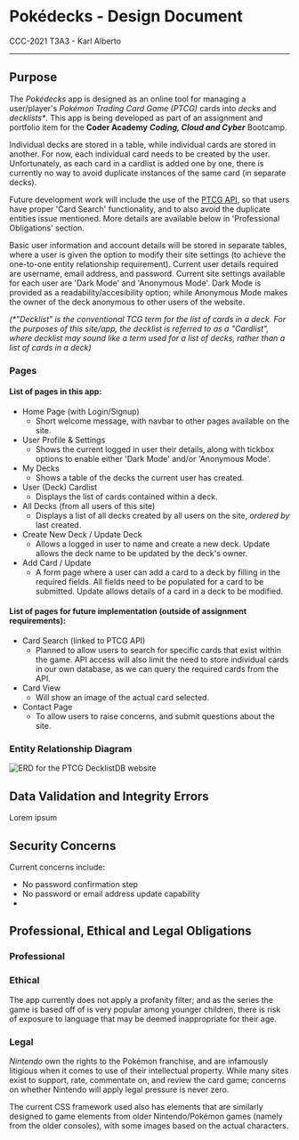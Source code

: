 # Pok&eacute;decks - Design Document

CCC-2021 T3A3 - Karl Alberto

---

## Purpose

The _Pok&eacute;decks_ app is designed as an online tool for managing a user/player's _Pokémon Trading Card Game (PTCG)_ cards into _decks_ and _decklists*_. This app is being developed as part of an assignment and portfolio item for the **Coder Academy** ___Coding, Cloud and Cyber___ Bootcamp.

Individual decks are stored in a table, while individual cards are stored in another. For now, each individual card needs to be created by the user. Unfortunately, as each card in a cardlist is added one by one, there is currently no way to avoid duplicate instances of the same card (in separate decks).

Future development work will include the use of the [PTCG API](https://dev.pokemontcg.io/), so that users have proper 'Card Search' functionality, and to also avoid the duplicate entities issue mentioned. More details are available below in 'Professional Obligations' section.

Basic user information and account details will be stored in separate tables, where a user is given the option to modify their site settings (to achieve the one-to-one entity relationship requirement). Current user details required are username, email address, and password. Current site settings available for each user are 'Dark Mode' and 'Anonymous Mode'. Dark Mode is provided as a readability/accesibility option; while Anonymous Mode makes the owner of the deck anonymous to other users of the website.

_(*"Decklist" is the conventional TCG term for the list of cards in a deck. For the purposes of this site/app, the decklist is referred to as a "Cardlist", where decklist may sound like a term used for a list of decks, rather than a list of cards in a deck)_

### Pages

#### List of pages in this app:
* Home Page (with Login/Signup)
    - Short welcome message, with navbar to other pages available on the site.
* User Profile & Settings
    - Shows the current logged in user their details, along with tickbox options to enable either 'Dark Mode' and/or 'Anonymous Mode'.
* My Decks
    - Shows a table of the decks the current user has created.
* User (Deck) Cardlist
    - Displays the list of cards contained within a deck.
* All Decks (from all users of this site)
    - Displays a list of all decks created by all users on the site, _ordered by_ last created.
* Create New Deck / Update Deck
    - Allows a logged in user to name and create a new deck. Update allows the deck name to be updated by the deck's owner.
* Add Card / Update
    - A form page where a user can add a card to a deck by filling in the required fields. All fields need to be populated for a card to be submitted. Update allows details of a card in a deck to be modified.

#### List of pages for future implementation (outside of assignment requirements):
* Card Search (linked to PTCG API)
    - Planned to allow users to search for specific cards that exist within the game. API access will also limit the need to store individual cards in our own database, as we can query the required cards from the API.
* Card View
    - Will show an image of the actual card selected.
* Contact Page
    - To allow users to raise concerns, and submit questions about the site.


### Entity Relationship Diagram

![ERD for the PTCG DecklistDB website](T3A3_ERD.png)


## Data Validation and Integrity Errors

Lorem ipsum


## Security Concerns

Current concerns include:

* No password confirmation step
* No password or email address update capability
* 


## Professional, Ethical and Legal Obligations

### Professional





### Ethical

The app currently does not apply a profanity filter; and as the series the game is based off of is very popular among younger children, there is risk of exposure to language that may be deemed inappropriate for their age.


### Legal

_Nintendo_ own the rights to the Pok&eacute;mon franchise, and are infamously litigious when it comes to use of their intellectual property. While many sites exist to support, rate, commentate on, and review the card game; concerns on whether Nintendo will apply legal pressure is never zero.

The current CSS framework used also has elements that are similarly designed to game elements from older Nintendo/Pok&eacute;mon games (namely from the older consoles), with some images based on the actual characters.